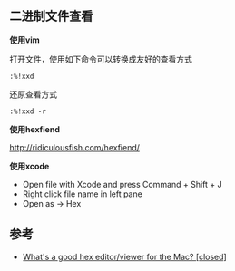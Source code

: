 ## 二进制文件查看

**使用vim**

打开文件，使用如下命令可以转换成友好的查看方式

```
:%!xxd
```

还原查看方式

```
:%!xxd -r
```

**使用hexfiend**

http://ridiculousfish.com/hexfiend/

**使用xcode**

* Open file with Xcode and press Command + Shift + J
* Right click file name in left pane
* Open as -> Hex

## 参考

- [What's a good hex editor/viewer for the Mac? [closed]](https://stackoverflow.com/questions/827326/whats-a-good-hex-editor-viewer-for-the-mac)